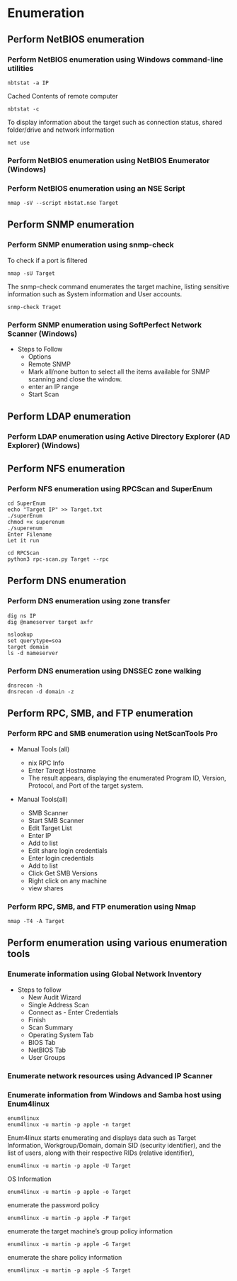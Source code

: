 # Enumeration

## Perform NetBIOS enumeration

### Perform NetBIOS enumeration using Windows command-line utilities
```
nbtstat -a IP
```
Cached Contents of remote computer
```
nbtstat -c
```
To display information about the target such as connection status, shared folder/drive and network information
```
net use
```
	
### Perform NetBIOS enumeration using NetBIOS Enumerator (Windows)


### Perform NetBIOS enumeration using an NSE Script
```
nmap -sV --script nbstat.nse Target
```

## Perform SNMP enumeration

### Perform SNMP enumeration using snmp-check

To check if a port is filtered 
```
nmap -sU Target
```
The snmp-check command enumerates the target machine, listing sensitive information such as System information and User accounts.
```
snmp-check Traget
```
### Perform SNMP enumeration using SoftPerfect Network Scanner (Windows)

* Steps to Follow
	* Options
	* Remote SNMP
	* Mark all/none button to select all the items available for SNMP scanning and close the window.
	* enter an IP range 
	* Start Scan

## Perform LDAP enumeration

### Perform LDAP enumeration using Active Directory Explorer (AD Explorer) (Windows)


## Perform NFS enumeration

### Perform NFS enumeration using RPCScan and SuperEnum

```
cd SuperEnum
echo "Target IP" >> Target.txt
./superEnum
chmod +x superenum
./superenum
Enter Filename
Let it run
```
```
cd RPCScan
python3 rpc-scan.py Target --rpc
```
## Perform DNS enumeration

### Perform DNS enumeration using zone transfer

```
dig ns IP
dig @nameserver target axfr
```
```
nslookup
set querytype=soa
target domain
ls -d nameserver
```

### Perform DNS enumeration using DNSSEC zone walking

```
dnsrecon -h
dnsrecon -d domain -z
```

## Perform RPC, SMB, and FTP enumeration

### Perform RPC and SMB enumeration using NetScanTools Pro

* Manual Tools (all)
	* nix RPC Info
	* Enter Taregt Hostname
	* The result appears, displaying the enumerated Program ID, Version, Protocol, and Port of the target system.

* Manual Tools(all)
	* SMB Scanner
	* Start SMB Scanner
	* Edit Target List
	* Enter IP
	* Add to list
	* Edit share login credentials
	* Enter login credentials
	* Add to list
	* Click Get SMB Versions
	* Right click on any machine 
	* view shares


### Perform RPC, SMB, and FTP enumeration using Nmap

```
nmap -T4 -A Target
```

## Perform enumeration using various enumeration tools

### Enumerate information using Global Network Inventory

* Steps to follow
	* New Audit Wizard
	* Single Address Scan
	* Connect as - Enter Credentials
	* Finish
	* Scan Summary
	* Operating System Tab
	* BIOS Tab
	* NetBIOS Tab
	* User Groups

### Enumerate network resources using Advanced IP Scanner


### Enumerate information from Windows and Samba host using Enum4linux

```
enum4linux
enum4linux -u martin -p apple -n target
```
Enum4linux starts enumerating and displays data such as Target Information, Workgroup/Domain, domain SID (security identifier), and the list of users, along with their respective RIDs (relative identifier),
```
enum4linux -u martin -p apple -U Target
```
OS Information
```
enum4linux -u martin -p apple -o Target
```
enumerate the password policy
```
enum4linux -u martin -p apple -P Target
```
enumerate the target machine’s group policy information
```
enum4linux -u martin -p apple -G Target
```
enumerate the share policy information
```
enum4linux -u martin -p apple -S Target
```
